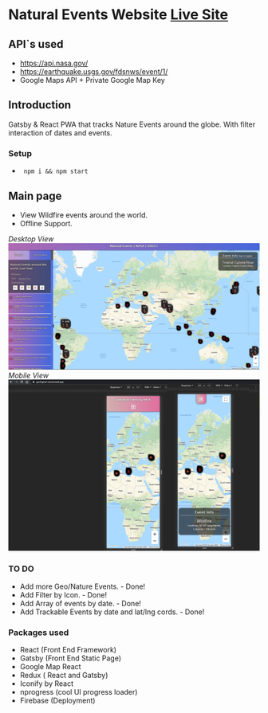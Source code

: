 # Natural Events Website [Live Site](https://geological-events.web.app/)

## API`s used

- https://api.nasa.gov/
- https://earthquake.usgs.gov/fdsnws/event/1/
- Google Maps API + Private Google Map Key

## Introduction

Gatsby & React PWA that tracks Nature Events around the globe.
With filter interaction of dates and events.

### Setup

- ` npm i && npm start`

## Main page

- View Wildfire events around the world.
- Offline Support.

_Desktop View_
![Alt text](/Examples/ss1desktop.jpg "Desktop Page")
_Mobile View_
![Alt text](/Examples/ss1mobile.jpg "Mobile Page")

### TO DO

- Add more Geo/Nature Events. - Done!
- Add Filter by Icon. - Done!
- Add Array of events by date. - Done!
- Add Trackable Events by date and lat/lng cords. - Done!

### Packages used

- React (Front End Framework)
- Gatsby (Front End Static Page)
- Google Map React
- Redux ( React and Gatsby)
- Iconify by React
- nprogress (cool UI progress loader)
- Firebase (Deployment)
